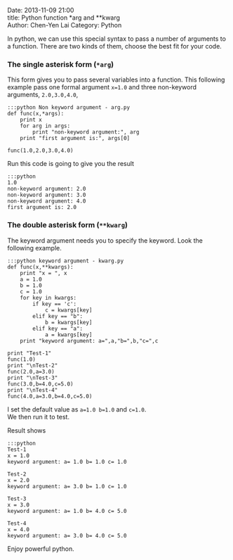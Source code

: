 Date: 2013-11-09 21:00  
title: Python function *arg and **kwarg  
Author: Chen-Yen Lai
Category: Python

In python, we can use this special syntax to pass a number of arguments to a function. There are two kinds of them, choose the  best fit for your code.

### The single asterisk form (`*arg`)

This form gives you to pass several variables into a function. This following example pass one formal argument `x=1.0` and three non-keyword arguments, `2.0,3.0,4.0`,

	:::python Non keyword argument - arg.py
    def func(x,*args):  
        print x  
        for arg in args:
            print "non-keyword argument:", arg
        print "first argument is:", args[0]

    func(1.0,2.0,3.0,4.0)  

Run this code is going to give you the result

	:::python
    1.0
    non-keyword argument: 2.0
    non-keyword argument: 3.0
    non-keyword argument: 4.0
    first argument is: 2.0

### The double asterisk form (`**kwarg`)

The keyword argument needs you to specify the keyword. Look the following example.

	:::python keyword argument - kwarg.py
    def func(x,**kwargs):
        print "x = ", x
        a = 1.0
        b = 1.0
        c = 1.0
        for key in kwargs:
            if key == 'c':
                c = kwargs[key]
            elif key == "b":
                b = kwargs[key]
            elif key == "a":
                a = kwargs[key]
        print "keyword argument: a=",a,"b=",b,"c=",c

    print "Test-1"
    func(1.0)
    print "\nTest-2"
    func(2.0,a=3.0)
    print "\nTest-3"
    func(3.0,b=4.0,c=5.0)
    print "\nTest-4"
    func(4.0,a=3.0,b=4.0,c=5.0)

I set the default value as `a=1.0 b=1.0` and `c=1.0`.  
We then run it to test.  

Result shows

	:::python
    Test-1
    x = 1.0
    keyword argument: a= 1.0 b= 1.0 c= 1.0

    Test-2
    x = 2.0
    keyword argument: a= 3.0 b= 1.0 c= 1.0

    Test-3
    x = 3.0
    keyword argument: a= 1.0 b= 4.0 c= 5.0

    Test-4
    x = 4.0
    keyword argument: a= 3.0 b= 4.0 c= 5.0

Enjoy powerful python.